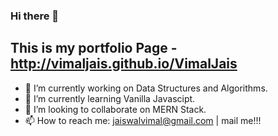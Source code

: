 ### Hi there 👋

## This is my portfolio Page - http://vimaljais.github.io/VimalJais

- 🔭 I’m currently working on Data Structures and Algorithms.
- 🌱 I’m currently learning Vanilla Javascipt.
- 👯 I’m looking to collaborate on MERN Stack.
- 📫 How to reach me: jaiswalvimal@gmail.com | mail me!!!

<!--
**vimaljais/VimalJais** is a ✨ _special_ ✨ repository because its `README.md` (this file) appears on your GitHub profile.

Here are some ideas to get you started:

- 🔭 I’m currently working on ...
- 🌱 I’m currently learning ...
- 👯 I’m looking to collaborate on ...
- 🤔 I’m looking for help with ...
- 💬 Ask me about ...
- 📫 How to reach me: ...
- 😄 Pronouns: ...
- ⚡ Fun fact: ...
-->
